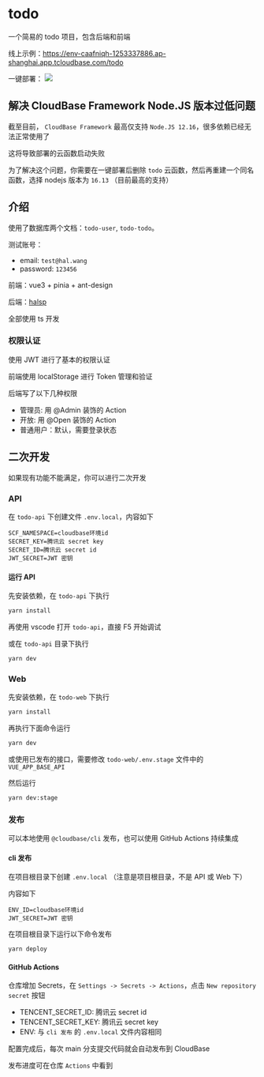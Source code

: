 # todo

一个简易的 todo 项目，包含后端和前端

线上示例：<https://env-caafniqh-1253337886.ap-shanghai.app.tcloudbase.com/todo>

一键部署：
[![](https://main.qcloudimg.com/raw/67f5a389f1ac6f3b4d04c7256438e44f.svg)](https://console.cloud.tencent.com/tcb/env/index?action=CreateAndDeployCloudBaseProject&appUrl=https%3A%2F%2Fgithub.com%2Fhal-wang%2Ftodo&branch=main)

## 解决 CloudBase Framework Node.JS 版本过低问题

截至目前， `CloudBase Framework` 最高仅支持 `Node.JS 12.16`，很多依赖已经无法正常使用了

这将导致部署的云函数启动失败

为了解决这个问题，你需要在一键部署后删除 `todo` 云函数，然后再重建一个同名函数，选择 nodejs 版本为 `16.13` （目前最高的支持）

## 介绍

使用了数据库两个文档：`todo-user`, `todo-todo`。

测试账号：

- email: `test@hal.wang`
- password: `123456`

前端：vue3 + pinia + ant-design

后端：[halsp](https://halsp.org)

全部使用 ts 开发

### 权限认证

使用 JWT 进行了基本的权限认证

前端使用 localStorage 进行 Token 管理和验证

后端写了以下几种权限

- 管理员: 用 @Admin 装饰的 Action
- 开放: 用 @Open 装饰的 Action
- 普通用户：默认，需要登录状态

## 二次开发

如果现有功能不能满足，你可以进行二次开发

### API

在 `todo-api` 下创建文件 `.env.local`，内容如下

```
SCF_NAMESPACE=cloudbase环境id
SECRET_KEY=腾讯云 secret key
SECRET_ID=腾讯云 secret id
JWT_SECRET=JWT 密钥
```

#### 运行 API

先安装依赖，在 `todo-api` 下执行

```bash
yarn install
```

再使用 vscode 打开 `todo-api`，直接 F5 开始调试

或在 `todo-api` 目录下执行

```bash
yarn dev
```

### Web

先安装依赖，在 `todo-web` 下执行

```bash
yarn install
```

再执行下面命令运行

```bash
yarn dev
```

或使用已发布的接口，需要修改 `todo-web/.env.stage` 文件中的 `VUE_APP_BASE_API`

然后运行

```bash
yarn dev:stage
```

### 发布

可以本地使用 `@cloudbase/cli` 发布，也可以使用 GitHub Actions 持续集成

#### cli 发布

在项目根目录下创建 `.env.local` （注意是项目根目录，不是 API 或 Web 下）

内容如下

```
ENV_ID=cloudbase环境id
JWT_SECRET=JWT 密钥
```

在项目根目录下运行以下命令发布

```bash
yarn deploy
```

#### GitHub Actions

仓库增加 Secrets，在 `Settings -> Secrets -> Actions`，点击 `New repository secret` 按钮

- TENCENT_SECRET_ID: 腾讯云 secret id
- TENCENT_SECRET_KEY: 腾讯云 secret key
- ENV: 与 `cli 发布` 的 `.env.local` 文件内容相同

配置完成后，每次 main 分支提交代码就会自动发布到 CloudBase

发布进度可在仓库 `Actions` 中看到
